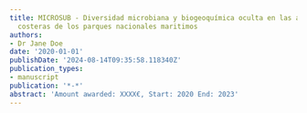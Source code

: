 ```yaml
---
title: MICROSUB - Diversidad microbiana y biogeoquímica oculta en las aguas subterráneas
  costeras de los parques nacionales maritimos
authors:
- Dr Jane Doe
date: '2020-01-01'
publishDate: '2024-08-14T09:35:58.118340Z'
publication_types:
- manuscript
publication: '*-*'
abstract: 'Amount awarded: XXXX€, Start: 2020 End: 2023'
---
```

